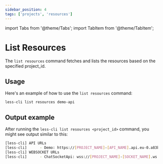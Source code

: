 ```yaml
---
sidebar_position: 4
tags: ['projects', 'resources']
---
```


import Tabs from '@theme/Tabs';
import TabItem from '@theme/TabItem';

# List Resources

The `list resources` command fetches and lists the resources based on the specified project_id.

## Usage

Here's an example of how to use the `list resources` command:

```bash
less-cli list resources demo-api
```

## Output example

After running the `less-cli list resources <project_id>` command, you might see output similar to this:

```bash
[less-cli] API URLs
[less-cli]      - Demo: https://[PROJECT_NAME]-[API_NAME].api.eu-0.a83b464c9.less.chuva.cv
[less-cli] WEBSOCKET URLs
[less-cli]      - ChatSocketApi: wss://[PROJECT_NAME]-[SOCKET_NAME].ws.eu-0.a83b464c9.less.chuva.cv
```

